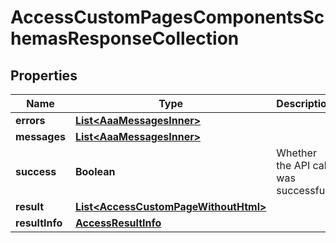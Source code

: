 

# AccessCustomPagesComponentsSchemasResponseCollection


## Properties

| Name | Type | Description | Notes |
|------------ | ------------- | ------------- | -------------|
|**errors** | [**List&lt;AaaMessagesInner&gt;**](AaaMessagesInner.md) |  |  |
|**messages** | [**List&lt;AaaMessagesInner&gt;**](AaaMessagesInner.md) |  |  |
|**success** | **Boolean** | Whether the API call was successful |  |
|**result** | [**List&lt;AccessCustomPageWithoutHtml&gt;**](AccessCustomPageWithoutHtml.md) |  |  [optional] |
|**resultInfo** | [**AccessResultInfo**](AccessResultInfo.md) |  |  [optional] |



